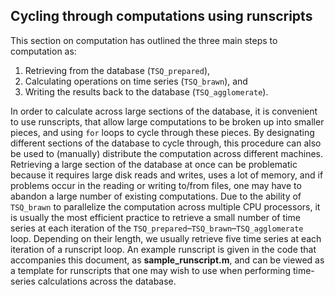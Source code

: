 ## Cycling through computations using runscripts

This section on computation has outlined the three main steps to computation as:

1. Retrieving from the database (`TSQ_prepared`),
2. Calculating operations on time series (`TSQ_brawn`), and
3. Writing the results back to the database (`TSQ_agglomerate`).

In order to calculate across large sections of the database, it is convenient to use runscripts, that allow large computations to be broken up into smaller pieces, and using `for` loops to cycle through these pieces.
By designating different sections of the database to cycle through, this procedure can also be used to (manually) distribute the computation across different machines.
Retrieving a large section of the database at once can be problematic because it requires large disk reads and writes, uses a lot of memory, and if problems occur in the reading or writing to/from files, one may have to abandon a large number of existing computations.
Due to the ability of `TSQ_brawn` to parallelize the computation across multiple CPU processors, it is usually the most efficient practice to retrieve a small number of time series at each iteration of the `TSQ_prepared`–`TSQ_brawn`–`TSQ_agglomerate` loop.
Depending on their length, we usually retrieve five time series at each iteration of a runscript loop.
An example runscript is given in the code that accompanies this document, as **sample_runscript.m**, and can be viewed as a template for runscripts that one may wish to use when performing time-series calculations across the database.